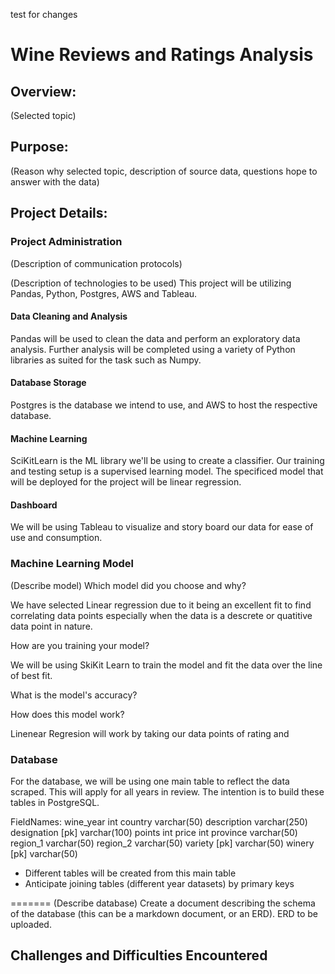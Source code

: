 test for changes

# Wine Reviews and Ratings Analysis

## Overview:
(Selected topic)

## Purpose:
(Reason why selected topic, description of source data, questions hope to answer with the data)


## Project Details:

### Project Administration
(Description of communication protocols)

(Description of technologies to be used)
This project will be utilizing Pandas, Python, Postgres, AWS and Tableau. 

#### Data Cleaning and Analysis
Pandas will be used to clean the data and perform an exploratory data analysis. Further analysis will be completed using a variety of Python libraries as suited for the task such as Numpy.

#### Database Storage
Postgres is the database we intend to use, and AWS to host the respective database.

#### Machine Learning
SciKitLearn is the ML library we'll be using to create a classifier. Our training and testing setup is a supervised learning model. The specificed model that will be deployed for the project will be linear regression.

#### Dashboard
We will be using Tableau to visualize and story board our data for ease of use and consumption.


### Machine Learning Model
(Describe model)
Which model did you choose and why? 

We have selected Linear regression due to it being an excellent fit to find correlating data points especially when the data is a descrete or quatitive data point in nature. 

How are you training your model?

We will be using SkiKit Learn to train the model and fit the data over the line of best fit. 

What is the model's accuracy?

How does this model work?

Linenear Regresion will work by taking our data points of rating and 

### Database

For the database, we will be using one main table to reflect the data scraped.
This will apply for all years in review. The intention is to build these tables in PostgreSQL.

FieldNames:
wine_year 	int
country 	varchar(50)
description 	varchar(250)
designation [pk] varchar(100)
points 		int
price 		int
province 	varchar(50)
region_1 	varchar(50)
region_2 	varchar(50)
variety [pk] 	varchar(50)
winery [pk] 	varchar(50)


- Different tables will be created from this main table
- Anticipate joining tables (different year datasets) by primary keys

=======
(Describe database)
Create a document describing the schema of the database (this can be a markdown document, or an ERD). ERD to be uploaded.



## Challenges and Difficulties Encountered
